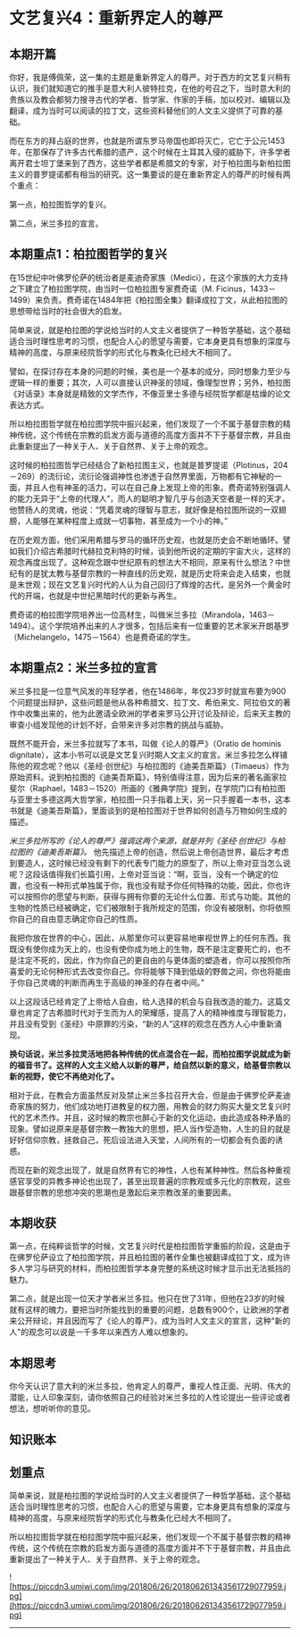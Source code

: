 # 文艺复兴4：重新界定人的尊严

## 本期开篇

你好，我是傅佩荣，这一集的主题是重新界定人的尊严。对于西方的文艺复兴稍有认识，我们就知道它的推手是意大利人彼特拉克，在他的号召之下，当时意大利的贵族以及教会都努力搜寻古代的学者、哲学家、作家的手稿，加以校对、编辑以及翻译，成为当时可以阅读的拉丁文，这些资料替他们的人文主义提供了可靠的基础。

而在东方的拜占庭的世界，也就是所谓东罗马帝国也即将灭亡，它亡于公元1453年，在那保存了许多古代希腊的遗产，这个时候在土耳其入侵的威胁下，许多学者离开君士坦丁堡来到了西方，这些学者都是希腊文的专家，对于柏拉图与新柏拉图主义的普罗提诺都有相当的研究。这一集要谈的是在重新界定人的尊严的时候有两个重点：

第一点，柏拉图哲学的复兴。

第二点，米兰多拉的宣言。

## 本期重点1：柏拉图哲学的复兴

在15世纪中叶佛罗伦萨的统治者是麦迪奇家族（Medici），在这个家族的大力支持之下建立了柏拉图学院，由当时一位柏拉图专家费奇诺（M. Ficinus，1433－1499）来负责。费奇诺在1484年把《柏拉图全集》翻译成拉丁文，从此柏拉图的思想带给当时的社会很大的启发。

简单来说，就是柏拉图的学说给当时的人文主义者提供了一种哲学基础，这个基础适合当时理性思考的习惯，也配合人心的愿望与需要，它本身更具有想象的深度与精神的高度，与原来经院哲学的形式化与教条化已经大不相同了。

譬如，在探讨存在本身的问题的时候，美也是一个基本的成分，同时想象力至少与逻辑一样的重要；其次，人可以直接认识神圣的领域，像理型世界；另外，柏拉图《对话录》本身就是精致的文学杰作，不像亚里士多德与经院哲学都是枯燥的论文表达方式。

所以柏拉图哲学就在柏拉图学院中振兴起来，他们发现了一个不属于基督宗教的精神传统，这个传统在宗教的启发方面与道德的高度方面并不下于基督宗教，并且由此重新提出了一种关于人、关于自然界、关于上帝的观念。

这时候的柏拉图哲学已经结合了新柏拉图主义，也就是普罗提诺（Plotinus，204－269）的流衍论，流衍论强调神性也渗透于自然界里面，万物都有它神秘的一面，并且人也有神圣的活力，可以在自己身上发现上帝的形象。费奇诺特别强调人的能力无异于“上帝的代理人”，而人的聪明才智几乎与创造天空者是一样的天才。他赞扬人的灵魂，他说：“凭着灵魂的理智与意志，就好像是柏拉图所说的一双翅膀，人能够在某种程度上成就一切事物，甚至成为一个小的神。”

在历史观方面，他们采用希腊与罗马的循环历史观，也就是历史会不断地循环。譬如我们介绍古希腊时代赫拉克利特的时候，谈到他所说的定期的宇宙大火，这样的观念再度出现了。这种观念跟中世纪原有的想法大不相同，原来有什么想法？中世纪有的是犹太教与基督宗教的一种直线的历史观，就是历史将来会走入结束，也就是末世观；现在文艺复兴时代的人认为自己回归了辉煌的古代，是另外一个黄金时代的开端，也就是中世纪黑暗时代的更新与再生。

费奇诺的柏拉图学院培养出一位高材生，叫做米兰多拉（Mirandola，1463－1494）。这个学院培养出来的人才很多，包括后来有一位重要的艺术家米开朗基罗（Michelangelo，1475－1564）也是费奇诺的学生。

## 本期重点2：米兰多拉的宣言

米兰多拉是一位意气风发的年轻学者，他在1486年，年仅23岁时就宣布要为900个问题提出辩护，这些问题是他从各种希腊文、拉丁文、希伯来文、阿拉伯文的著作中收集出来的，他为此邀请全欧洲的学者来罗马公开讨论及辩论，后来天主教的审查小组发现他的计划不好，会带来许多对宗教的挑战与威胁。

既然不能开会，米兰多拉就写了本书，叫做《论人的尊严》（Oratio de hominis dignitate），这本小书可以说是文艺复兴时期人文主义的宣言。米兰多拉怎么样铺陈他的观念呢？他以《圣经·创世纪》与柏拉图的《迪美吾斯篇》（Timaeus）作为原始资料。说到柏拉图的《迪美吾斯篇》，特别值得注意，因为后来的著名画家拉斐尔（Raphael，1483－1520）所画的《雅典学院》提到，在学院门口有柏拉图与亚里士多德这两大哲学家，柏拉图一只手指着上天，另一只手握着一本书，这本书就是《迪美吾斯篇》，里面谈到的是柏拉图对于世界如何创造与万物如何生成的描述。

 *米兰多拉所写的《论人的尊严》强调这两个来源，就是并列《圣经·创世纪》与柏拉图的《迪美吾斯篇》。* 他先描述上帝的创造，然后说上帝创造世界，最后才考虑到要造人，这时候已经没有剩下的代表专门能力的原型了，所以上帝对亚当怎么说呢？这段话值得我们长篇引用，上帝对亚当说：“啊，亚当，没有一个确定的位置，也没有一种形式单独属于你，我也没有赋予你任何特殊的功能，因此，你也许可以按照你的愿望与判断，获得与拥有你要的无论什么位置、形式与功能。其他的生物的性质已经被确定，它们被限制于我所规定的范围，你没有被限制，你将依照你自己的自由意志确定你自己的性质。

我把你放在世界的中心，因此，从那里你可以更容易地审视世界上的任何东西。我既没有使你成为天上的，也没有使你成为地上的生物，既不是注定要死亡的，也不是注定不死的，因此，作为你自己的更自由的与更体面的塑造者，你可以按照你所喜爱的无论何种形式去改变你自己。你将能够下降到低级的野兽之间，你也将能由于你自己灵魂的判断而再生于高级的神圣的存在者中间。”

以上这段话已经肯定了上帝给人自由，给人选择的机会与自我改造的能力。这篇文章也肯定了古希腊时代对于生而为人的荣耀感，提高了人的精神维度与理智能力，并且没有受到《圣经》中原罪的污染，“新的人”这样的观念在西方人心中重新涌现。

 **换句话说，米兰多拉灵活地把各种传统的优点混合在一起，而柏拉图学说就成为新的福音书了。这样的人文主义给人以新的尊严，给自然以新的意义，给基督宗教以新的视野，使它不再绝对化了。**

相对于此，在教会方面虽然反对及禁止米兰多拉召开大会，但是由于佛罗伦萨麦迪奇家族的努力，他们成功地打进教皇的权力圈，用教会的财力购买大量文艺复兴时代的艺术杰作。并且，这时候的教宗也醉心于新的文化运动，由此造成各种矛盾的现象。譬如说原来是基督宗教一教独大的思想，把人当作受造物，人生的目的就是好好信仰宗教，拯救自己，死后设法进入天堂，人间所有的一切都会有负面的诱惑。

而现在新的观念出现了，就是自然界有它的神性，人也有某种神性。然后各种重视感官享受的异教多神论也出现了，甚至出现普遍的宗教观或多元化的宗教观，这些跟基督宗教的思想冲突的思潮也是激起后来宗教改革的重要因素。

## 本期收获

第一点，在纯粹谈哲学的时候，文艺复兴时代是柏拉图哲学重振的阶段，这是由于在佛罗伦萨设立了柏拉图学院，并且柏拉图的著作全集也被翻译成拉丁文，成为许多人学习与研究的材料，而柏拉图哲学本身完整的系统这时候才显示出无法抵挡的魅力。

第二点，就是出现一位天才学者米兰多拉。他只在世了31年，但他在23岁的时候就有这样的魄力，要把当时所能找到的重要的问题，总数有900个，让欧洲的学者来公开辩论，并且因而写了《论人的尊严》，成为当时人文主义的宣言，这种"新的人"的观念可以说是一千多年以来西方人难以想象的。

## 本期思考

你今天认识了意大利的米兰多拉，他肯定人的尊严，重视人性正面、光明、伟大的潜能，让人印象深刻，请你依照自己的经验对米兰多拉的人性论提出一些评论或者想法，想听听你的意见。

## 知识账本

## 划重点

简单来说，就是柏拉图的学说给当时的人文主义者提供了一种哲学基础，这个基础适合当时理性思考的习惯，也配合人心的愿望与需要，它本身更具有想象的深度与精神的高度，与原来经院哲学的形式化与教条化已经大不相同了。

所以柏拉图哲学就在柏拉图学院中振兴起来，他们发现一个不属于基督宗教的精神传统，这个传统在宗教的启发方面与道德的高度方面并不下于基督宗教，并且由此重新提出了一种关于人、关于自然界、关于上帝的观念。

![https://piccdn3.umiwi.com/img/201806/26/201806261343561729077959.jpg](https://piccdn3.umiwi.com/img/201806/26/201806261343561729077959.jpg)

---
